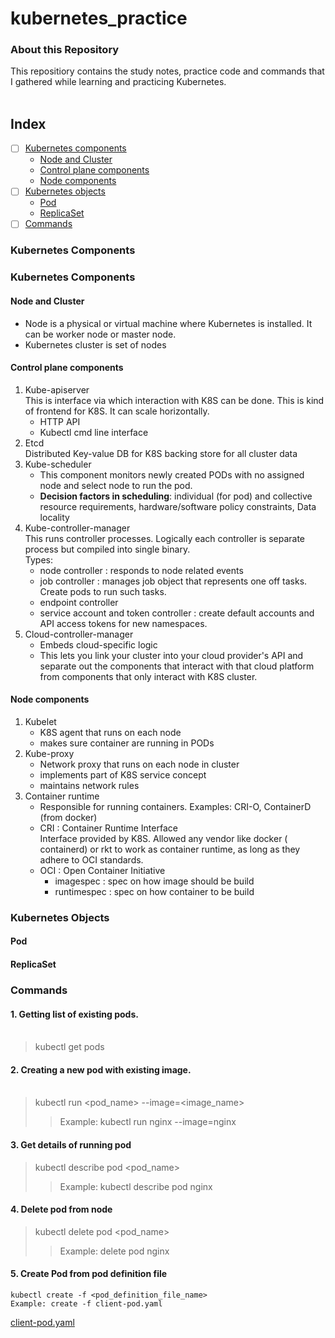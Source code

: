  # kubernetes_practice

### About this Repository
This repositiory contains the study notes, practice code and commands that I gathered while learning and practicing Kubernetes.
<br><br>

## <a name='toc'>Index</a>
- [ ] [Kubernetes components](#k8sComponents)
  * [Node and Cluster](#nodeNCluster)
  * [Control plane components](#controlPlane)
  * [Node components](#nodeComponents)
- [ ] [Kubernetes objects](#k8sObjects)
  * [Pod](#pod)
  * [ReplicaSet](#replicaSet)
- [ ] [Commands](#commands)

### Kubernetes Components
### <a name='k8sComponents'>Kubernetes Components</a>
#### <a name='nodeNCluster'>Node and Cluster</a>
- Node is a physical or virtual machine where Kubernetes is installed. It can be worker node or master node.
- Kubernetes cluster is set of nodes

#### <a name='controlPlane'>Control plane components</a>
1. Kube-apiserver<br>
    This is interface via which interaction with K8S can be done. This is kind of frontend for K8S. It can scale horizontally.
   - HTTP API
   - Kubectl cmd line interface
3. Etcd <br> Distributed Key-value DB for K8S backing store for all cluster data
4. Kube-scheduler <br>
   - This component monitors newly created PODs with no assigned node and select node to run the pod.
   - **Decision factors in scheduling**: individual (for pod) and collective resource requirements, hardware/software policy constraints, Data locality
6. Kube-controller-manager <br>
    This runs controller processes. Logically each controller is separate process but compiled into single binary. <br>
    Types:
    + node controller : responds to node related events
    + job controller : manages job object that represents one off tasks. Create pods to run such tasks.
    + endpoint controller
    + service account and token controller : create default accounts and API access tokens for new namespaces.
8. Cloud-controller-manager
   + Embeds cloud-specific logic
   + This lets you link your cluster into your cloud provider's API and separate out the components that interact with that cloud platform from components that only interact with K8S cluster.

#### <a name='nodeComponents'>Node components</a>
1. Kubelet
   - K8S agent that runs on each node
   - makes sure container are running in PODs
3. Kube-proxy
   - Network proxy that runs on each node in cluster
   - implements part of K8S service concept
   - maintains network rules
5. Container runtime
   - Responsible for running containers. Examples: CRI-O, ContainerD (from docker)
   - CRI : Container Runtime Interface <br>
       Interface provided by K8S. Allowed any vendor like docker ( containerd) or rkt to work as container runtime, as long as they adhere to OCI standards.
   - OCI : Open  Container Initiative <br>
       * imagespec : spec on how image should be build
       * runtimespec : spec on how container to be build

### <a name='k8sObjects'>Kubernetes Objects</a>

#### <a name='pod'>Pod</a>

#### <a name='replicaSet'> ReplicaSet </a>

### Commands
#### 1. Getting list of existing pods. <br><br></b>
> kubectl get pods

#### 2. Creating a new pod with existing image. <br><br></b>
> kubectl run <pod_name> --image=<image_name>
>> Example:  kubectl run nginx --image=nginx

#### 3. Get details of running pod
> kubectl describe pod <pod_name>
>> Example: kubectl describe pod nginx

#### 4. Delete pod from node
> kubectl delete pod <pod_name>
>> Example: delete pod nginx

#### 5. Create Pod from pod definition file
    kubectl create -f <pod_definition_file_name>
    Example: create -f client-pod.yaml
[client-pod.yaml](https://github.com/amolbinwade/kubernetes_practice/blob/master/client-pod.yaml)


  
